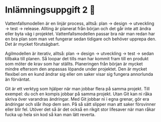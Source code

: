 # Inlämningsuppgift 2 🧪

Vattenfallsmodellen är en linjär process, alltså: plan → design → utveckling → test → release. Allting är planerat från början och det går inte att ändra eller byta väg i projektet. Vattenfallsmodellen passar bra när man redan har en bra plan som man vet fungerar sedan tidigare och behöver upprepa den. Det är mycket förutsägbart.

Agilmodellen är iterativ, alltså: plan → design → utveckling → test → sedan tillbaka till planen. Så loopar det tills man har kommit fram till en produkt som möter de krav som har ställts. Planeringen från början är mycket mindre eftersom den anpassas löpande under projektet. Den är mycket flexibel om en kund ändrar sig eller om saker visar sig fungera annorlunda än förväntat.

Git är ett verktyg som hjälper när man jobbar flera på samma projekt. Till exempel: du och en kompis jobbar på samma projekt. Utan Git kan ni råka skriva över varandras ändringar. Med Git jobbar ni i egna grenar, gör era ändringar och slår ihop dem sen. På så sätt slipper man att saker försvinner eller blir fel. Utöver det så är det också en rikgit stor lifesaver när man råkar fucka up hela sin kod så kan man lätt reverta.
